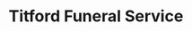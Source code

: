 ---
title: "Titford Funeral Service"
url: /clacton-on-sea/titford-funeral-service/
shop: funeral directors
---